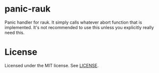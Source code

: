 # panic-rauk
Panic handler for rauk. It simply calls whatever abort function that is implemented. It's not recommended to use this unless you explicitly really need this.

# License
Licensed under the MIT license. See [LICENSE](/LICENSE).
